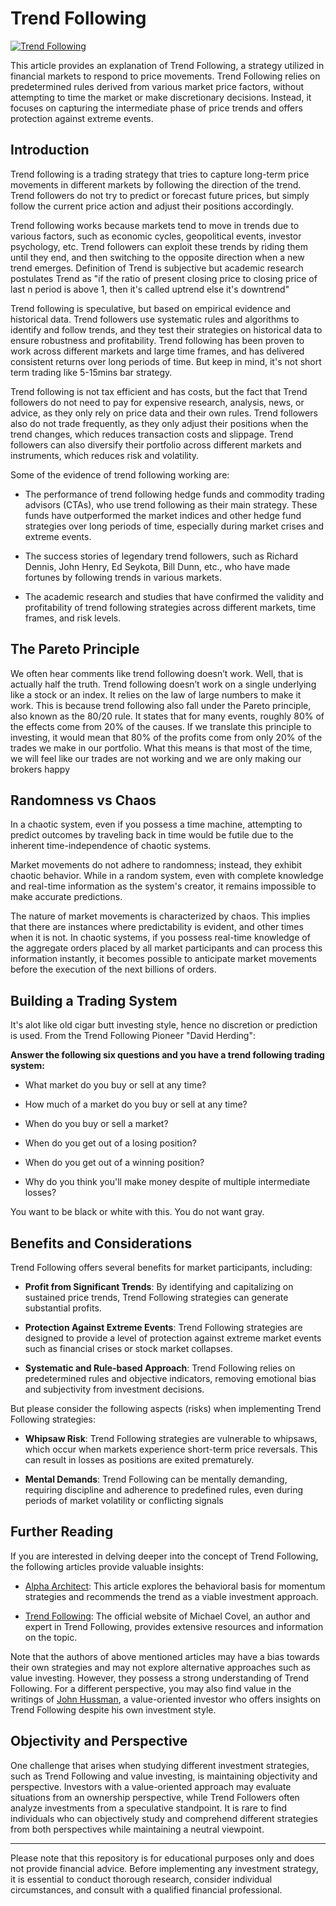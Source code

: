 # Trend Following

[![Trend Following](https://www.tradingview.com/x/V7ksrkps/)](https://www.tradingview.com/x/V7ksrkps/)

This article provides an explanation of Trend Following, a strategy utilized in financial markets to respond to price movements. Trend Following relies on predetermined rules derived from various market price factors, without attempting to time the market or make discretionary decisions. Instead, it focuses on capturing the intermediate phase of price trends and offers protection against extreme events.

## Introduction

Trend following is a trading strategy that tries to capture long-term price movements in different markets by following the direction of the trend. Trend followers do not try to predict or forecast future prices, but simply follow the current price action and adjust their positions accordingly.

Trend following works because markets tend to move in trends due to various factors, such as economic cycles, geopolitical events, investor psychology, etc. Trend followers can exploit these trends by riding them until they end, and then switching to the opposite direction when a new trend emerges. Definition of Trend is subjective but academic research postulates Trend as "if the ratio of present closing price to closing price of last n period is above 1, then it's called uptrend else it's downtrend"

Trend following is speculative, but based on empirical evidence and historical data. Trend followers use systematic rules and algorithms to identify and follow trends, and they test their strategies on historical data to ensure robustness and profitability. Trend following has been proven to work across different markets and large time frames, and has delivered consistent returns over long periods of time. But keep in mind, it's not short term trading like 5-15mins bar strategy.

Trend following is not tax efficient and has costs, but the fact that Trend followers do not need to pay for expensive research, analysis, news, or advice, as they only rely on price data and their own rules. Trend followers also do not trade frequently, as they only adjust their positions when the trend changes, which reduces transaction costs and slippage. Trend followers can also diversify their portfolio across different markets and instruments, which reduces risk and volatility.

Some of the evidence of trend following working are:

- The performance of trend following hedge funds and commodity trading advisors (CTAs), who use trend following as their main strategy. These funds have outperformed the market indices and other hedge fund strategies over long periods of time, especially during market crises and extreme events.

- The success stories of legendary trend followers, such as Richard Dennis, John Henry, Ed Seykota, Bill Dunn, etc., who have made fortunes by following trends in various markets.
- The academic research and studies that have confirmed the validity and profitability of trend following strategies across different markets, time frames, and risk levels.


## The Pareto Principle

We often hear comments like trend following doesn’t work. Well, that is actually half the truth. Trend following doesn’t work on a single underlying like a stock or an index. It relies on the law of large numbers to make it work. This is because trend following also fall under the Pareto principle, also known as the 80/20 rule. It states that for many events, roughly 80% of the effects come from 20% of the causes. If we translate this principle to investing, it would mean that 80% of the profits come from only 20% of the trades we make in our portfolio. What this means is that most of the time, we will feel like our trades are not working and we are only making our brokers happy

## Randomness vs Chaos

In a chaotic system, even if you possess a time machine, attempting to predict outcomes by traveling back in time would be futile due to the inherent time-independence of chaotic systems.

Market movements do not adhere to randomness; instead, they exhibit chaotic behavior. While in a random system, even with complete knowledge and real-time information as the system's creator, it remains impossible to make accurate predictions.

The nature of market movements is characterized by chaos. This implies that there are instances where predictability is evident, and other times when it is not. In chaotic systems, if you possess real-time knowledge of the aggregate orders placed by all market participants and can process this information instantly, it becomes possible to anticipate market movements before the execution of the next billions of orders.

## Building a Trading System

It's alot like old cigar butt investing style, hence no discretion or prediction is used. From the Trend Following Pioneer "David Herding":

**Answer the following six questions and you have a trend following trading system:**

- What market do you buy or sell at any time?

- How much of a market do you buy or sell at any time?

- When do you buy or sell a market?

- When do you get out of a losing position?

- When do you get out of a winning position?

- Why do you think you'll make money despite of multiple intermediate losses?

You want to be black or white with this. You do not want gray.

## Benefits and Considerations

Trend Following offers several benefits for market participants, including:

- **Profit from Significant Trends**: By identifying and capitalizing on sustained price trends, Trend Following strategies can generate substantial profits.

- **Protection Against Extreme Events**: Trend Following strategies are designed to provide a level of protection against extreme market events such as financial crises or stock market collapses.

- **Systematic and Rule-based Approach**: Trend Following relies on predetermined rules and objective indicators, removing emotional bias and subjectivity from investment decisions.

But please consider the following aspects (risks) when implementing Trend Following strategies:

- **Whipsaw Risk**: Trend Following strategies are vulnerable to whipsaws, which occur when markets experience short-term price reversals. This can result in losses as positions are exited prematurely.

- **Mental Demands**: Trend Following can be mentally demanding, requiring discipline and adherence to predefined rules, even during periods of market volatility or conflicting signals


## Further Reading

If you are interested in delving deeper into the concept of Trend Following, the following articles provide valuable insights:

- [Alpha Architect](https://alphaarchitect.com/2013/09/recommending-the-trend-a-behavioral-basis-for-momentum-strategies/): This article explores the behavioral basis for momentum strategies and recommends the trend as a viable investment approach.

- [Trend Following](https://www.trendfollowing.com/trend/): The official website of Michael Covel, an author and expert in Trend Following, provides extensive resources and information on the topic.

Note that the authors of above mentioned articles may have a bias towards their own strategies and may not explore alternative approaches such as value investing. However, they possess a strong understanding of Trend Following. For a different perspective, you may also find value in the writings of [John Hussman](https://www.hussmanfunds.com/wmc/wmc120827.htm), a value-oriented investor who offers insights on Trend Following despite his own investment style.

## Objectivity and Perspective

One challenge that arises when studying different investment strategies, such as Trend Following and value investing, is maintaining objectivity and perspective. Investors with a value-oriented approach may evaluate situations from an ownership perspective, while Trend Followers often analyze investments from a speculative standpoint. It is rare to find individuals who can objectively study and comprehend different strategies from both perspectives while maintaining a neutral viewpoint.

---

Please note that this repository is for educational purposes only and does not provide financial advice. Before implementing any investment strategy, it is essential to conduct thorough research, consider individual circumstances, and consult with a qualified financial professional.
